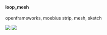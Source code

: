 #### loop_mesh

openframeworks, moebius strip, mesh, sketch

![](https://farm1.staticflickr.com/503/20290520501_f9881610c8_c.jpg)
![](https://farm1.staticflickr.com/397/20290524641_9a2d651bd5_c.jpg)

